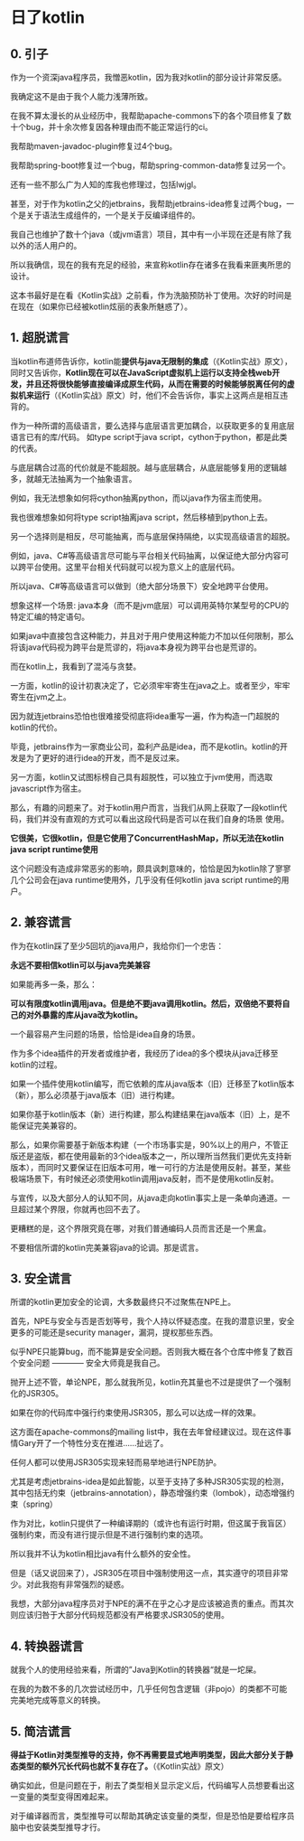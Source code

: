 # 日了kotlin

## 0. 引子

作为一个资深java程序员，我憎恶kotlin，因为我对kotlin的部分设计非常反感。

我确定这不是由于我个人能力浅薄所致。

在我不算太漫长的从业经历中，我帮助apache-commons下的各个项目修复了数十个bug，并十余次修复因各种理由而不能正常运行的ci。

我帮助maven-javadoc-plugin修复过4个bug。

我帮助spring-boot修复过一个bug，帮助spring-common-data修复过另一个。

还有一些不那么广为人知的库我也修理过，包括lwjgl。

甚至，对于作为kotlin之父的jetbrains，我帮助jetbrains-idea修复过两个bug，一个是关于语法生成组件的，一个是关于反编译组件的。

我自己也维护了数十个java（或jvm语言）项目，其中有一小半现在还是有除了我以外的活人用户的。

所以我确信，现在的我有充足的经验，来宣称kotlin存在诸多在我看来匪夷所思的设计。

这本书最好是在看《Kotlin实战》之前看，作为洗脑预防补丁使用。次好的时间是在现在（如果你已经被kotlin炫丽的表象所魅惑了）。

## 1. 超脱谎言

当kotlin布道师告诉你，kotlin能**提供与java无限制的集成**（《Kotlin实战》原文），同时又告诉你，**Kotlin现在可以在JavaScript虚拟机上运行以支持全栈web开发，并且还将很快能够直接编译成原生代码，从而在需要的时候能够脱离任何的虚拟机来运行**（《Kotlin实战》原文）时，他们不会告诉你，事实上这两点是相互违背的。

作为一种所谓的高级语言，要么选择与底层语言更加耦合，以获取更多的复用底层语言已有的库/代码。 如type script于java script，cython于python，都是此类的代表。

与底层耦合过高的代价就是不能超脱。越与底层耦合，从底层能够复用的逻辑越多，就越无法抽离为一个抽象语言。

例如，我无法想象如何将cython抽离python，而以java作为宿主而使用。

我也很难想象如何将type script抽离java script，然后移植到python上去。

另一个选择则是相反，尽可能抽离，而与底层保持隔绝，以实现高级语言的超脱。

例如，java、C#等高级语言尽可能与平台相关代码抽离，以保证绝大部分内容可以跨平台使用。这里平台相关代码就可以视为意义上的底层代码。

所以java、C#等高级语言可以做到（绝大部分场景下）安全地跨平台使用。

想象这样一个场景: java本身（而不是jvm底层）可以调用英特尔某型号的CPU的特定汇编的特定语句。

如果java中直接包含这种能力，并且对于用户使用这种能力不加以任何限制，那么将该java代码视为跨平台是荒谬的，将java本身视为跨平台也是荒谬的。

而在kotlin上，我看到了混沌与贪婪。

一方面，kotlin的设计初衷决定了，它必须牢牢寄生在java之上。或者至少，牢牢寄生在jvm之上。

因为就连jetbrains恐怕也很难接受彻底将idea重写一遍，作为构造一门超脱的kotlin的代价。

毕竟，jetbrains作为一家商业公司，盈利产品是idea，而不是kotlin。kotlin的开发是为了更好的进行idea的开发，而不是反过来。

另一方面，kotlin又试图标榜自己具有超脱性，可以独立于jvm使用，而选取javascript作为宿主。

那么，有趣的问题来了。对于kotlin用户而言，当我们从网上获取了一段kotlin代码，我们并没有直观的方式可以看出这段代码是否可以在我们自身的场景
使用。

**它很美，它很kotlin，但是它使用了ConcurrentHashMap，所以无法在kotlin java script runtime使用**

这个问题没有造成非常恶劣的影响，颇具讽刺意味的，恰恰是因为kotlin除了寥寥几个公司会在java runtime使用外，几乎没有任何kotlin java script
 runtime的用户。

## 2. 兼容谎言

作为在kotlin踩了至少5回坑的java用户，我给你们一个忠告：

**永远不要相信kotlin可以与java完美兼容**

如果能再多一条，那么：

**可以有限度kotlin调用java。但是绝不要java调用kotlin。然后，双倍绝不要将自己的对外暴露的库从java改为kotlin。**

一个最容易产生问题的场景，恰恰是idea自身的场景。

作为多个idea插件的开发者或维护者，我经历了idea的多个模块从java迁移至kotlin的过程。

如果一个插件使用kotlin编写，而它依赖的库从java版本（旧）迁移至了kotlin版本（新），那么必须基于java版本（旧）进行构建。

如果你基于kotlin版本（新）进行构建，那么构建结果在java版本（旧）上，是不能保证完美兼容的。

那么，如果你需要基于新版本构建（一个市场事实是，90%以上的用户，不管正版还是盗版，都在使用最新的3个idea版本之一，所以理所当然我们更优先支持新版本），而同时又要保证在旧版本可用，唯一可行的方法是使用反射。甚至，某些极端场景下，有时候还必须使用kotlin调用java反射，而不是使用kotlin反射。

与宣传，以及大部分人的认知不同，从java走向kotlin事实上是一条单向通道。一旦超过某个界限，你就再也回不去了。

更糟糕的是，这个界限究竟在哪，对我们普通编码人员而言还是一个黑盒。

不要相信所谓的kotlin完美兼容java的论调。那是谎言。

## 3. 安全谎言

所谓的kotlin更加安全的论调，大多数最终只不过聚焦在NPE上。

首先，NPE与安全与否是否划等号，我个人持以怀疑态度。在我的潜意识里，安全更多的可能还是security manager，漏洞，提权那些东西。

似乎NPE只能算bug，而不能算是安全问题。否则我大概在各个仓库中修复了数百个安全问题 ———— 安全大师竟是我自己。

抛开上述不管，单论NPE，那么就我所见，kotlin充其量也不过是提供了一个强制化的JSR305。

如果在你的代码库中强行约束使用JSR305，那么可以达成一样的效果。

这方面在apache-commons的mailing list中，我在去年曾经建议过。现在这件事情Gary开了一个特性分支在推进……扯远了。

任何人都可以使用JSR305实现来轻而易举地进行NPE防护。

尤其是考虑jetbrains-idea是如此智能，以至于支持了多种JSR305实现的检测，其中包括无约束（jetbrains-annotation），静态增强约束（lombok），动态增强约束（spring）

作为对比，kotlin只提供了一种编译期的（或许也有运行时期，但这属于我盲区）强制约束，而没有进行提示但是不进行强制约束的选项。

所以我并不认为kotlin相比java有什么额外的安全性。

但是（话又说回来了），JSR305在项目中强制使用这一点，其实遵守的项目非常少。对此我抱有非常强烈的疑惑。

我想，大部分java程序员对于NPE的满不在乎之心才是应该被追责的重点。而其次则应该归咎于大部分代码规范都没有严格要求JSR305的使用。

## 4. 转换器谎言

就我个人的使用经验来看，所谓的”Java到Kotlin的转换器“就是一坨屎。

在我的为数不多的几次尝试经历中，几乎任何包含逻辑（非pojo）的类都不可能完美地完成等意义的转换。

## 5. 简洁谎言

**得益于Kotlin对类型推导的支持，你不再需要显式地声明类型，因此大部分关于静态类型的额外冗长代码也就不复存在了。**（《Kotlin实战》原文）

确实如此，但是问题在于，削去了类型相关显示定义后，代码编写人员想要看出这一变量的类型变得困难起来。

对于编译器而言，类型推导可以帮助其确定该变量的类型，但是恐怕是要给程序员脑中也安装类型推导才行。

